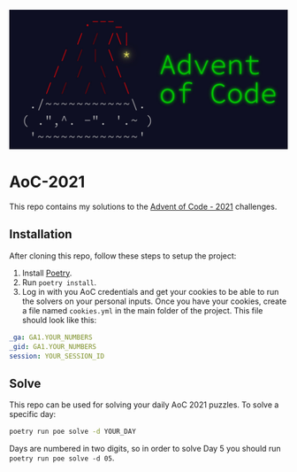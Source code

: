 ![AoC](images/aoc_logo.jpeg)
# AoC-2021
This repo contains my solutions to the [Advent of Code - 2021](https://adventofcode.com/2021) challenges.

## Installation
After cloning this repo, follow these steps to setup the project:
1. Install [Poetry](https://python-poetry.org/).
2. Run `poetry install`.
3. Log in with you AoC credentials and get your cookies to be able to run the solvers on your personal inputs. Once you have your cookies, create a file named `cookies.yml` in the main folder of the project. This file should look like this:
```yml
_ga: GA1.YOUR_NUMBERS
_gid: GA1.YOUR_NUMBERS
session: YOUR_SESSION_ID
```

## Solve
This repo can be used for solving your daily AoC 2021 puzzles. To solve a specific day:
```sh
poetry run poe solve -d YOUR_DAY
```
Days are numbered in two digits, so in order to solve Day 5 you should run `poetry run poe solve -d 05`.
